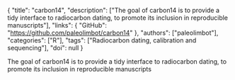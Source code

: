 {
  "title": "carbon14",
  "description": ["The goal of carbon14 is to provide a tidy interface to radiocarbon dating, to promote its inclusion in reproducible manuscripts"],
  "links": {
    "GitHub": "https://github.com/paleolimbot/carbon14"
  },
  "authors": ["paleolimbot"],
  "categories": ["R"],
  "tags": ["Radiocarbon dating, calibration and sequencing"],
  "doi": null
}

<!-- Generated by csv2md.R – do not edit by hand -->

The goal of carbon14 is to provide a tidy interface to radiocarbon dating, to promote its inclusion in reproducible manuscripts
